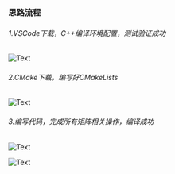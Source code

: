### 思路流程

###### 1.VSCode下载，C++编译环境配置，测试验证成功

![Text](https://cdn.luogu.com.cn/upload/image_hosting/ol49c8ny.png)

###### 2.CMake下载，编写好CMakeLists

![Text](https://cdn.luogu.com.cn/upload/image_hosting/7kg8quow.png)

###### 3.编写代码，完成所有矩阵相关操作，编译成功

![Text](https://cdn.luogu.com.cn/upload/image_hosting/qc29o2ow.png)

![Text](https://cdn.luogu.com.cn/upload/image_hosting/l6fpjkaz.png)
